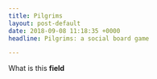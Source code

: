 ```yaml
---
title: Pilgrims
layout: post-default
date: 2018-09-08 11:18:35 +0000
headline: Pilgrims: a social board game

---
```

What is this **field**
